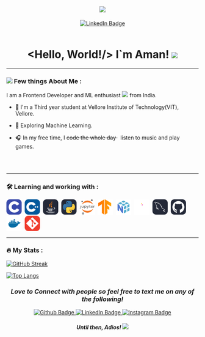 <div id="header" align="center">
  <a href="https://www.linkedin.com/in/aman-srivastava-b60594245/" target="_blank">
    <img src="https://media.giphy.com/media/8kERJ466SJRKpaUf5S/giphy.gif" width="100"/>
  </a>
  <br></br>
  <div id="badges">
    <a href="https://www.linkedin.com/in/aman-srivastava-b60594245/" target="_blank">
      <img src="https://img.shields.io/badge/LinkedIn-blue?style=for-the-badge&logo=linkedin&logoColor=white" alt="LinkedIn Badge"/>
    </a>
  </div>
  <img src="https://komarev.com/ghpvc/?username=AmanSCoder&style=flat-square&color=blue" alt=""/>
  <h1>
    &ltHello, World!/&gt I`m Aman!
    <img src="https://media.giphy.com/media/6qFTJz4fDRkdy/giphy.gif" height="70px"/>
  </h1>
</div>

---

### <img src="https://media.giphy.com/media/l4FGtP1BqMzxz8Gbu/giphy.gif" height="40px"/> Few things About Me :
I am a Frontend Developer and ML enthusiast <img src="https://media.giphy.com/media/WUlplcMpOCEmTGBtBW/giphy.gif" width="30"> from India.

- 📘 I'm a Third year student at Vellore Institute of Technology(VIT), Vellore.

- 🌱 Exploring Machine Learning.

- 🎧 In my free time, I <s> code the whole day </s> &nbsp; listen to music and play games.

<br></br>

---

### :hammer_and_wrench: Learning and working with :
<div>
  <a href="https://www.tutorialspoint.com/cprogramming/index.htm" title="C"><img src="./images/c.svg" title="C" alt="C" width="40" height="40"/></a>&nbsp;
  <a href="https://cplusplus.com/doc/tutorial/" title="Cpp"><img src="./images/cpp.svg" title="Cpp" alt="Cpp" width="40" height="40"/></a>&nbsp;
  <a href="https://www.java.com/en/" title="Java"><img src="./images/java.svg" title="Java" alt="Java" width="40" height="40"/></a>&nbsp;
  <a href="https://www.python.org/" title="Python"><img src="./images/python.svg" title="Python" alt="Python" width="40" height="40"/></a>&nbsp;
  <!--<a href="https://nextjs.org/" title="Nextjs"><img src="./images/next.svg" title="Nextjs" alt="Nextjs" width="40" height="40"/></a>&nbsp;-->
  <!--<a href="https://reactjs.org/" title="Reactjs"><img src="./images/react.svg" title="React" alt="React" width="40" height="40"/></a>&nbsp;-->
  <a href="https://jupyter.org/" title="Jupyter"><img src="./images/jupyter.svg" title="Jupyter" alt="Jupyter" width="40" height="40"/></a>&nbsp;
  <a href="https://www.tensorflow.org/" title="Tensorflow"><img src="./images/tensorflow.svg" title="Tensorflow" alt="Tensorflow" width="40" height="40"/></a>&nbsp;
  <a href="https://numpy.org/" title="Numpy"><img src="./images/numpy.svg" title="Numpy" alt="Numpy" width="40" height="40"/></a>&nbsp;
  <a href="https://pandas.pydata.org/" title="Pandas"><img src="./images/pandas.svg" title="Pandas" alt="Pandas" width="40" height="40"/></a>&nbsp;
  <!--<a href="https://developer.mozilla.org/en-US/docs/Learn/CSS" title="Html"><img src="./images/html.svg" title="HTML5" alt="HTML" width="40" height="40"/></a>&nbsp;
  <a href="https://developer.mozilla.org/en-US/docs/Learn/CSS" title="Css"><img src="./images/css.svg"  title="CSS3" alt="CSS" width="40" height="40"/></a>&nbsp;
  <a href="https://www.javascript.com/" title="Js"><img src="./images/js.svg" title="JavaScript" alt="JavaScript" width="40" height="40"/></a>&nbsp;-->
  <a href="https://www.mysql.com/" title="Mysql"><img src="./images/mysql.svg" title="MySQL"  alt="MySQL" width="40" height="40"/></a>&nbsp;
  <a href="https://github.com/" title="Github"><img src="./images/github.svg" title="Github" alt="Github" width="40" height="40"/></a>&nbsp;
  <a href="https://www.docker.com/" title="Docker"><img src="./images/docker.svg" title="Docker"  alt="Docker" width="40" height="40"/></a>&nbsp;
  <a href="https://git-scm.com/" title="Git"><img src="./images/git.svg" title="Git" **alt="Git" width="40" height="40"/></a>
</div>

---

### :fire: My Stats :

[![GitHub Streak](http://github-readme-streak-stats.herokuapp.com?user=AmanSCoder&theme=dark&background=000000)](https://git.io/streak-stats)

[![Top Langs](https://github-readme-stats.vercel.app/api/top-langs/?username=AmanSCoder&layout=compact&theme=vision-friendly-dark)](https://github.com/anuraghazra/github-readme-stats)

<h3 align="center"><i>Love to Connect with people so feel free to text me on any of the following! </i></h3>
<div id="badges" align="center" t>
  <a href="https://www.github.com/AmanSCoder" target="_blank">
    <img src="https://img.shields.io/badge/Github-black?style=for-the-badge&logo=Github&logoColor=white" alt="Github Badge"/>
  </a>
  <a href="https://www.linkedin.com/in/aman-srivastava-b60594245/" target="_blank">
    <img src="https://img.shields.io/badge/LinkedIn-blue?style=for-the-badge&logo=linkedin&logoColor=white" alt="LinkedIn Badge"/>
  </a>
  <a href="https://www.instagram.com/agentaman0/" target="_blank">
    <img src="https://img.shields.io/badge/Instagram-purple?style=for-the-badge&logo=Instagram&logoColor=white" alt="Instagram Badge"/>
  </a>
</div>

<h4 align="center"><i> Until then, Adios! </i><img src="https://media.giphy.com/media/13faydI3HDMLcc/giphy.gif"  height="40px"/><h4> 
